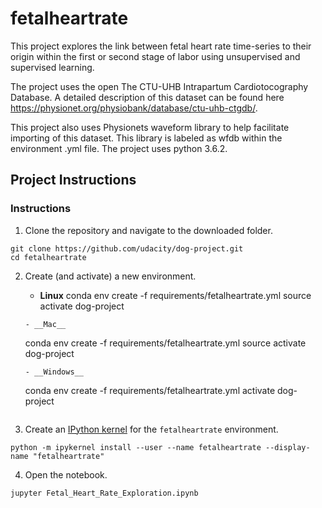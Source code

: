 # fetalheartrate
This project explores the link between fetal heart rate time-series to their origin within the first or second stage of labor using unsupervised and supervised learning.

The project uses the open The CTU-UHB Intrapartum Cardiotocography Database. A detailed description of this dataset can be found here https://physionet.org/physiobank/database/ctu-uhb-ctgdb/.

This project also uses Physionets waveform library to help facilitate importing of this dataset. This library is labeled as wfdb within the environment .yml file. The project uses python 3.6.2.


## Project Instructions

### Instructions

1. Clone the repository and navigate to the downloaded folder.
```
git clone https://github.com/udacity/dog-project.git
cd fetalheartrate
```
2. Create (and activate) a new environment.

	- __Linux__ 
	conda env create -f requirements/fetalheartrate.yml
	source activate dog-project
	```  
	- __Mac__ 
	```
	conda env create -f requirements/fetalheartrate.yml
	source activate dog-project
	```  
	- __Windows__ 
	```
	conda env create -f requirements/fetalheartrate.yml
	activate dog-project
	```
3. Create an [IPython kernel](http://ipython.readthedocs.io/en/stable/install/kernel_install.html) for the `fetalheartrate` environment.
```
python -m ipykernel install --user --name fetalheartrate --display-name "fetalheartrate"
```
4. Open the notebook.
```
jupyter Fetal_Heart_Rate_Exploration.ipynb
```

